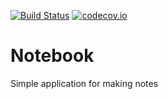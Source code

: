 [![Build Status](http://sjudeu.sk:8080/buildStatus/icon?job=test_job)](http://sjudeu.sk:8080/job/test_job/)
[![codecov.io](https://codecov.io/github/mirobeka/notebook/coverage.svg?branch=master)](https://codecov.io/github/mirobeka/notebook?branch=master)

# Notebook
Simple application for making notes


